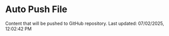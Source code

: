 # Auto Push File

Content that will be pushed to GitHub repository.
Last updated: 07/02/2025, 12:02:42 PM